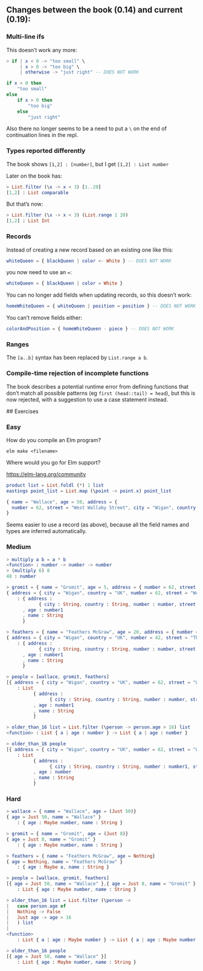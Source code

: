 ## Changes between the book (0.14) and current (0.19):

### Multi-line ifs

This doesn’t work any more:

```elm
> if | x < 0 -> "too small" \
     | x > 0 -> "too big" \
     | otherwise -> "just right" -- DOES NOT WORK
```

```elm
if x < 0 then
    "too small"
else
    if x > 0 then
        "too big"
    else
        "just right"
```

Also there no longer seems to be a need to put a `\` on the end of continuation
lines in the repl.

### Types reported differently

The book shows `[1,2] : [number]`, but I get `[1,2] : List number`

Later on the book has:

```elm
> List.filter (\x -> x < 3) [1..20]
[1,2] : List comparable
```

But that’s now:

```elm
> List.filter (\x -> x < 3) (List.range 1 20)
[1,2] : List Int
```

### Records

Instead of creating a new record based on an existing one like this:

```elm
whiteQueen = { blackQueen | color <- White } -- DOES NOT WORK
```

you now need to use an `=`:

```elm
whiteQueen = { blackQueen | color = White }
```

You can no longer add fields when updating records, so this doesn’t work:

```elm
homeWhiteQueen = { whiteQueen | position = position } -- DOES NOT WORK
```

You can’t remove fields either:

```elm
colorAndPosition = { homeWhiteQueen - piece } -- DOES NOT WORK
```

### Ranges

The `[a..b]` syntax has been replaced by `List.range a b`.

### Compile-time rejection of incomplete functions

The book describes a potential runtime error from defining functions that don’t
match all possible patterns (eg `first (head::tail) = head`), but this is now
rejected, with a suggestion to use a case statement instead.

## Exercises

### Easy

How do you compile an Elm program?

`elm make <filename>`

Where would you go for Elm support?

https://elm-lang.org/community

```elm
product list = List.foldl (*) 1 list
eastings point_list = List.map (\point -> point.x) point_list
```

```elm
{ name = "Wallace", age = 50, address = {
  number = 62, street = "West Wallaby Street", city = "Wigan", country = "UK" }
}
```

Seems easier to use a record (as above), because all the field names and types
are inferred automatically.

### Medium

```elm
> multiply a b = a * b
<function> : number -> number -> number
> (multiply 6) 8
48 : number
```

```elm
> gromit = { name = "Gromit", age = 5, address = { number = 62, street = "West Wallaby Street", city = "Wigan", country = "UK" } }
{ address = { city = "Wigan", country = "UK", number = 62, street = "West Wallaby Street" }, age = 5, name = "Gromit" }
    : { address :
            { city : String, country : String, number : number, street : String }
      , age : number1
      , name : String
      }

> feathers = { name = "Feathers McGraw", age = 20, address = { number = 42, street = "The Zoo", city = "Wigan", country = "UK" } }
{ address = { city = "Wigan", country = "UK", number = 42, street = "The Zoo" }, age = 20, name = "Feathers McGraw" }
    : { address :
            { city : String, country : String, number : number, street : String }
      , age : number1
      , name : String
      }

> people = [wallace, gromit, feathers]
[{ address = { city = "Wigan", country = "UK", number = 62, street = "West Wallaby Street" }, age = 50, name = "Wallace" },{ address = { city = "Wigan", country = "UK", number = 62, street = "West Wallaby Street" }, age = 5, name = "Gromit" },{ address = { city = "Wigan", country = "UK", number = 42, street = "The Zoo" }, age = 20, name = "Feathers McGraw" }]
    : List
          { address :
                { city : String, country : String, number : number, street : String }
          , age : number1
          , name : String
          }

> older_than_16 list = List.filter (\person -> person.age > 16) list
<function> : List { a | age : number } -> List { a | age : number }

> older_than_16 people
[{ address = { city = "Wigan", country = "UK", number = 62, street = "West Wallaby Street" }, age = 50, name = "Wallace" },{ address = { city = "Wigan", country = "UK", number = 42, street = "The Zoo" }, age = 20, name = "Feathers McGraw" }]
    : List
          { address :
                { city : String, country : String, number : number1, street : String }
          , age : number
          , name : String
          }
```

### Hard

```elm
> wallace = { name = "Wallace", age = (Just 50)}
{ age = Just 50, name = "Wallace" }
    : { age : Maybe number, name : String }

> gromit = { name = "Gromit", age = (Just 8)}
{ age = Just 8, name = "Gromit" }
    : { age : Maybe number, name : String }

> feathers = { name = "Feathers McGraw", age = Nothing}
{ age = Nothing, name = "Feathers McGraw" }
    : { age : Maybe a, name : String }

> people = [wallace, gromit, feathers]
[{ age = Just 50, name = "Wallace" },{ age = Just 8, name = "Gromit" },{ age = Nothing, name = "Feathers McGraw" }]
    : List { age : Maybe number, name : String }

> older_than_16 list = List.filter (\person ->
|   case person.age of
|   Nothing -> False
|   Just age -> age > 16
|   ) list
|
<function>
    : List { a | age : Maybe number } -> List { a | age : Maybe number }

> older_than_16 people
[{ age = Just 50, name = "Wallace" }]
    : List { age : Maybe number, name : String }
```
